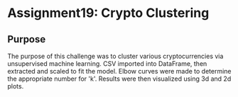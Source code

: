 # Assignment19: Crypto Clustering

## Purpose

The purpose of this challenge was to cluster various cryptocurrencies via unsupervised machine learning. CSV imported into DataFrame, then extracted and scaled to fit the model. Elbow curves were made to determine the appropriate number for 'k'. Results were then visualized using 3d and 2d plots.
